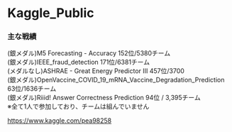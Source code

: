 # Kaggle_Public
### 主な戦績  
  
(銀メダル)M5 Forecasting - Accuracy 152位/5380チーム    
(銀メダル)IEEE_fraud_detection 171位/6381チーム    
(メダルなし)ASHRAE - Great Energy Predictor III 457位/3700  
(銀メダル)OpenVaccine_COVID_19_mRNA_Vaccine_Degradation_Prediction 63位/1636チーム  
(銀メダル)Riiid! Answer Correctness Prediction 94位 / 3,395チーム    
※全て1人で参加しており、チームは組んでいません

https://www.kaggle.com/pea98258
